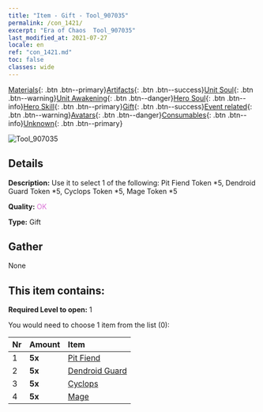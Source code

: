 ```yaml
---
title: "Item - Gift - Tool_907035"
permalink: /con_1421/
excerpt: "Era of Chaos  Tool_907035"
last_modified_at: 2021-07-27
locale: en
ref: "con_1421.md"
toc: false
classes: wide
---
```

 [Materials](/Items/){: .btn .btn--primary}[Artifacts](/Items/Artifacts/){: .btn .btn--success}[Unit Soul](/Items/UnitSoul/){: .btn .btn--warning}[Unit Awakening](/Items/UnitAwakening/){: .btn .btn--danger}[Hero Soul](/Items/HeroSoul/){: .btn .btn--info}[Hero Skill](/Items/HeroSkill/){: .btn .btn--primary}[Gift](/Items/Gift/){: .btn .btn--success}[Event related](/Items/Events/){: .btn .btn--warning}[Avatars](/Items/Avatars/){: .btn .btn--danger}[Consumables](/Items/Consumables/){: .btn .btn--info}[Unknown](/Items/Unknown/){: .btn .btn--primary}

 ![Tool_907035](/images/t/i_907035.png)

## Details
 **Description:** Use it to select 1 of the following: Pit Fiend Token *5, Dendroid Guard Token *5, Cyclops Token *5, Mage Token *5

 **Quality:** <span style="color: #DA70D6">OK</span>

 **Type:** Gift

## Gather

  None

## This item contains:

 **Required Level to open:** 1

 You would need to choose 1 item from the list (0):

  | Nr | Amount |     Item    |
  |:---|:-------|:------------|
  | 1 |  **5x** | [Pit Fiend](/Items/unt_230/) |  | 
  | 2 |  **5x** | [Dendroid Guard](/Items/unt_203/) |  | 
  | 3 |  **5x** | [Cyclops](/Items/unt_222/) |  | 
  | 4 |  **5x** | [Mage](/Items/unt_238/) |  | 
